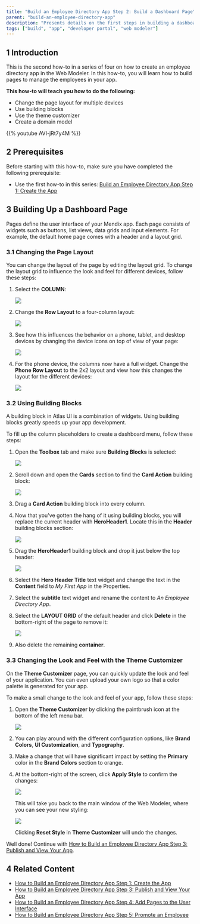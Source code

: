 ```yaml
---
title: "Build an Employee Directory App Step 2: Build a Dashboard Page"
parent: "build-an-employee-directory-app"
description: "Presents details on the first steps in building a dashboard in the Web Modeler."
tags: ["build", "app", "developer portal", "web modeler"]
---
```


## 1 Introduction

This is the second how-to in a series of four on how to create an employee directory app in the Web Modeler. In this how-to, you will learn how to build pages to manage the employees in your app.

**This how-to will teach you how to do the following:**

* Change the page layout for multiple devices 
* Use building blocks
* Use the theme customizer
* Create a domain model

{{% youtube AVI-jRt7y4M %}}


## 2 Prerequisites

Before starting with this how-to, make sure you have completed the following prerequisite:

* Use the first how-to in this series: [Build an Employee Directory App Step 1: Create the App](build-an-employee-directory-app-1-create-the-app)

## 3 Building Up a Dashboard Page

Pages define the user interface of your Mendix app. Each page consists of widgets such as buttons, list views, data grids and input elements. For example, the default home page comes with a header and a layout grid.

### 3.1 Changing the Page Layout

You can change the layout of the page by editing the layout grid. To change the layout grid to influence the look and feel for different devices, follow these steps:

1. Select the **COLUMN**:

    ![](attachments/build-an-employee-directory-app/select-column.png)

2. Change the **Row Layout** to a four-column layout:

    ![](attachments/build-an-employee-directory-app/change-row-layout.png)

3. See how this influences the behavior on a phone, tablet, and desktop devices by changing the device icons on top of view of your page:
    
    ![](attachments/build-an-employee-directory-app/change-devices.png) 

4. For the phone device, the columns now have a full widget. Change the **Phone** **Row Layout** to the 2x2 layout and view how this changes the layout for the different devices:
    
    ![](attachments/build-an-employee-directory-app/change-phone-layout.png)

### 3.2 Using Building Blocks

A building block in Atlas UI is a combination of widgets. Using building blocks greatly speeds up your app development.

To fill up the column placeholders to create a dashboard menu, follow these steps:

1. Open the **Toolbox** tab and make sure **Building Blocks** is selected:
    
    ![](attachments/build-an-employee-directory-app/select-toolbox.png) 

2. Scroll down and open the **Cards** section to find the **Card Action** building block:

    ![](attachments/build-an-employee-directory-app/card-action.png)

3. Drag a **Card Action** building block into every column.
4. Now that you've gotten the hang of it using building blocks, you will replace the current header with **HeroHeader1**. Locate this in the **Header** building blocks section:
    
    ![](attachments/build-an-employee-directory-app/header-section.png)

5. Drag the **HeroHeader1** building block and drop it just below the top header:
    
    ![](attachments/build-an-employee-directory-app/heroheader1.png)

6. Select the **Hero Header Title** text widget and change the text in the **Content** field to *My First App* in the Properties.
7. Select the **subtitle** text widget and rename the content to *An Employee Directory App*.
8. Select the **LAYOUT GRID** of the default header and click **Delete** in the bottom-right of the page to remove it:

    ![](attachments/build-an-employee-directory-app/remove-current-header.png)
    
10. Also delete the remaining **container**.

### 3.3 Changing the Look and Feel with the Theme Customizer

On the **Theme Customizer** page, you can quickly update the look and feel of your application. You can even upload your own logo so that a color palette is generated for your app.

To make a small change to the look and feel of your app, follow these steps:

1. Open the **Theme Customizer** by clicking the paintbrush icon at the bottom of the left menu bar.

    ![](attachments/build-an-employee-directory-app/theme-customizer.png)

2. You can play around with the different configuration options, like **Brand Colors**, **UI Customization**, and **Typography**.
3. Make a change that will have significant impact by setting the **Primary** color in the **Brand Colors** section to orange.
4. At the bottom-right of the screen, click **Apply Style** to confirm the changes:

    ![](attachments/build-an-employee-directory-app/apply-style.png)

    This will take you back to the main window of the Web Modeler, where you can see your new styling:
 
    ![](attachments/build-an-employee-directory-app/theme-customizer-orange.png)
 
    Clicking **Reset Style** in **Theme Customizer** will undo the changes.
     
Well done! Continue with [How to Build an Employee Directory App Step 3: Publish and View Your App](build-an-employee-directory-app-3-publish-and-view-your-app).

## 4 Related Content

* [How to Build an Employee Directory App Step 1: Create the App](build-an-employee-directory-app-1-create-the-app)
* [How to Build an Employee Directory App Step 3: Publish and View Your App](build-an-employee-directory-app-3-publish-and-view-your-app)
* [How to Build an Employee Directory App Step 4: Add Pages to the User Interface](build-an-employee-directory-app-4-add-pages-to-the-user-interface)
* [How to Build an Employee Directory App Step 5: Promote an Employee](build-an-employee-directory-app-5-promote-an-employee)